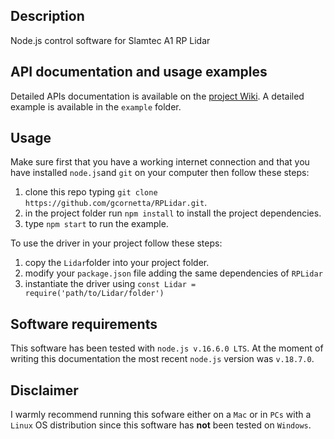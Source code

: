 ## Description
Node.js control software for Slamtec A1 RP Lidar

## API documentation and usage examples
Detailed APIs documentation is available on the [project Wiki](https://github.com/gcornetta/RPLidar/wiki/). A detailed example is available in the `example` folder.

## Usage
Make sure first that you have a working internet connection and that you have installed `node.js`and `git` on your computer then follow these steps:
1. clone this repo typing `git clone https://github.com/gcornetta/RPLidar.git`.
2. in the project folder run `npm install` to install the project dependencies.
3. type `npm start` to run the example.

To use the driver in your project follow these steps:
1. copy the `Lidar`folder into your project folder.
2. modify your `package.json` file adding the same dependencies of `RPLidar`
3. instantiate the driver using `const Lidar = require('path/to/Lidar/folder')`

## Software requirements
This software has been tested with `node.js v.16.6.0 LTS`. At the moment of writing this documentation the most recent `node.js` version was `v.18.7.0`.

## Disclaimer
I warmly recommend running this sofware either on a `Mac` or in `PCs` with a `Linux` OS distribution since this software has **not** been tested on `Windows`.


